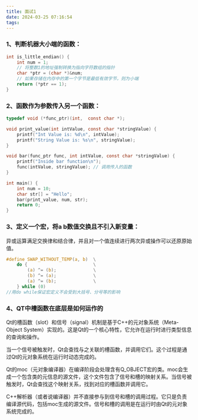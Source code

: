```yaml
---
title: 面试1
date: 2024-03-25 07:16:54
tags:
---
```


### **1、判断机器大小端的函数：**
```c
int is_little_endian() {
    int num = 1;
    // 将整数1的地址强制转换为指向字符数组的指针
    char *ptr = (char *)&num;
    // 如果存储在内存中的第一个字节是最低有效字节，则为小端
    return (*ptr == 1);
}
```

### **2、函数作为参数传入另一个函数：**
```c
typedef void (*func_ptr)(int,  const char *);

void print_value(int intValue, const char *stringValue) {
    printf("Int Value is: %d\n", intValue);
    printf("String Value is: %s\n", stringValue);
}

void bar(func_ptr func, int intValue, const char *stringValue) {
    printf("Inside bar function\n");
    func(intValue, stringValue); // 调用传入的函数
}

int main() {
    int num = 10;
    char str[] = "Hello";
    bar(print_value, num, str);
    return 0;
}
```

### **3、定义一个宏，将a b数值交换且不引入新变量：**
异或运算满足交换律和结合律，并且对一个值连续进行两次异或操作可以还原原始值。
```c
#define SWAP_WITHOUT_TEMP(a, b)  \
    do {                         \
        (a) ^= (b);              \
        (b) ^= (a);              \
        (a) ^= (b);              \
    } while (0)
//用do while保证宏定义不会受到大括号、分号等的影响
```
### **4、QT中槽函数在底层是如何运作的**
Qt的槽函数（slot）和信号（signal）机制是基于C++的元对象系统（Meta-Object System）实现的。这是Qt的一个核心特性，它允许在运行时进行类型信息的查询和操作。

当一个信号被触发时，Qt会查找与之关联的槽函数，并调用它们。这个过程是通过Qt的元对象系统在运行时动态完成的。

Qt的moc（元对象编译器）在编译阶段会处理含有Q_OBJECT宏的类。moc会生成一个包含类的元信息的源文件，这个文件包含了信号和槽的映射关系。当信号被触发时，Qt会查找这个映射关系，找到对应的槽函数并调用它。

C++解析器（或者说编译器）并不直接参与到信号和槽的调用过程。它只是负责编译源代码，包括moc生成的源文件。信号和槽的调用是在运行时由Qt的元对象系统完成的。